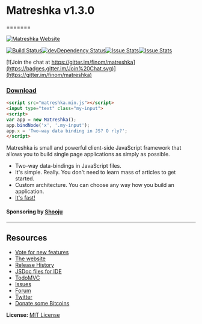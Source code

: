 # Matreshka v1.3.0 
=======

[![Matreshka Website](http://matreshka.io/img/mk5-logo_full-vert.svg)](http://matreshka.io)

[![Build Status](https://travis-ci.org/matreshkajs/matreshka.svg)](https://travis-ci.org/matreshkajs/matreshka)[![devDependency Status](https://david-dm.org/matreshkajs/matreshka/dev-status.svg)](https://david-dm.org/matreshkajs/matreshka#info=devDependencies)[![Issue Stats](http://issuestats.com/github/matreshkajs/matreshka/badge/pr)](http://issuestats.com/github/matreshkajs/matreshka)[![Issue Stats](http://issuestats.com/github/matreshkajs/matreshka/badge/issue)](http://issuestats.com/github/matreshkajs/matreshka)

[![Join the chat at https://gitter.im/finom/matreshka](https://badges.gitter.im/Join%20Chat.svg)](https://gitter.im/finom/matreshka)

### [Download](https://github.com/finom/matreshka/releases)



```html
<script src="matreshka.min.js"></script>
<input type="text" class="my-input">
<script>
var app = new Matreshka();
app.bindNode('x', '.my-input');
app.x = 'Two-way data binding in JS? O rly?';
</script>
```

Matreshka is small and powerful client-side JavaScript framework that allows you to build single page applications as simply as possible.

* Two-way data-bindings in JavaScript files.
* It's simple. Really. You don't need to learn mass of articles to get started.
* Custom architecture. You can choose any way how you build an application.
* [It's fast!](http://mathieuancelin.github.io/js-repaint-perfs/matreshka/index.html)

#### Sponsoring by [Shooju](http://shooju.com)

-----------------------------------

## Resources
- [Vote for new features](https://trello.com/b/E5KcQESk/matreshka-js-features)
- [The website](http://matreshka.io)
- [Release History](https://github.com/matreshkajs/matreshka/releases)
- [JSDoc files for IDE](https://github.com/matreshkajs/matreshka.io/tree/master/en/jsdoc)
- [TodoMVC](https://github.com/matreshkajs/matreshka_todomvc)
- [Issues](https://github.com/matreshkajs/matreshka/issues)
- [Forum](http://matreshka.io/forum)
- [Twitter](https://twitter.com/matreshkajs)
- [Donate some Bitcoins](https://www.coinbase.com/finom)

**License:** [MIT License](https://raw.github.com/finom/matreshka/master/LICENSE)
